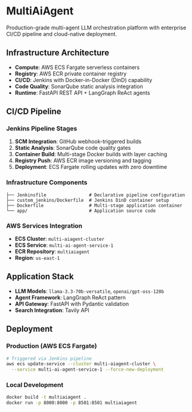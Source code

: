 # MultiAiAgent

Production-grade multi-agent LLM orchestration platform with enterprise CI/CD pipeline and cloud-native deployment.

## Infrastructure Architecture

- **Compute**: AWS ECS Fargate serverless containers
- **Registry**: AWS ECR private container registry
- **CI/CD**: Jenkins with Docker-in-Docker (DinD) capability
- **Code Quality**: SonarQube static analysis integration
- **Runtime**: FastAPI REST API + LangGraph ReAct agents

## CI/CD Pipeline

### Jenkins Pipeline Stages
1. **SCM Integration**: GitHub webhook-triggered builds
2. **Static Analysis**: SonarQube code quality gates
3. **Container Build**: Multi-stage Docker builds with layer caching
4. **Registry Push**: AWS ECR image versioning and tagging
5. **Deployment**: ECS Fargate rolling updates with zero downtime

### Infrastructure Components
```
├── Jenkinsfile                # Declarative pipeline configuration
├── custom_jenkins/Dockerfile  # Jenkins DinD container setup
├── Dockerfile                 # Multi-stage application container
└── app/                       # Application source code
```

### AWS Services Integration
- **ECS Cluster**: `multi-aiagent-cluster`
- **ECS Service**: `multi-ai-agent-service-1`
- **ECR Repository**: `multiaiagent`
- **Region**: `us-east-1`

## Application Stack

- **LLM Models**: `llama-3.3-70b-versatile`, `openai/gpt-oss-120b`
- **Agent Framework**: LangGraph ReAct pattern
- **API Gateway**: FastAPI with Pydantic validation
- **Search Integration**: Tavily API

## Deployment

### Production (AWS ECS Fargate)
```bash
# Triggered via Jenkins pipeline
aws ecs update-service --cluster multi-aiagent-cluster \
  --service multi-ai-agent-service-1 --force-new-deployment
```

### Local Development
```bash
docker build -t multiaiagent .
docker run -p 8000:8000 -p 8501:8501 multiaiagent
```


